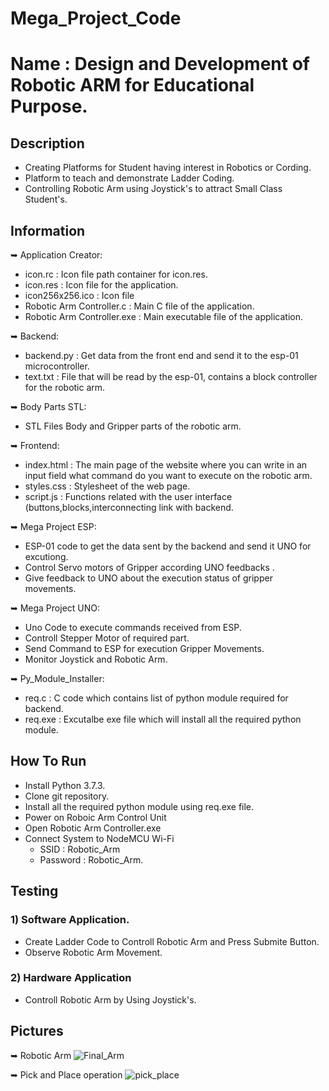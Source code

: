 # Mega_Project_Code
# Name : Design and Development of Robotic ARM for Educational Purpose.
## Description
* Creating Platforms for Student having interest in Robotics or Cording.
* Platform to teach and demonstrate Ladder Coding.
* Controlling Robotic Arm using Joystick's to attract Small Class Student's.
## Information
➥ Application Creator:
 * icon.rc                      : Icon file path container for icon.res.
 * icon.res                     : Icon file for the application.
 * icon256x256.ico              : Icon file
 * Robotic Arm Controller.c     : Main C file of the application.
 * Robotic Arm Controller.exe   : Main executable file of the application.

➥ Backend:
 *    backend.py        : Get  data from the front end and send it to the esp-01 microcontroller.
 *    text.txt          : File that will be read by the esp-01, contains a block controller for the robotic arm.

➥ Body Parts STL:
 * STL Files Body and Gripper parts of the robotic arm.

➥ Frontend:
 *    index.html        : The main page of the website where you can write in an input field what command do you want to execute on the robotic arm.
 *    styles.css        : Stylesheet of the web page.
 *    script.js         : Functions related with the user interface (buttons,blocks,interconnecting link with backend.

➥ Mega Project ESP: 
 *    ESP-01 code to get the data sent by the backend and send it UNO for excutiong.
 *    Control Servo motors of Gripper according UNO feedbacks .
 *    Give feedback to UNO  about the execution status of gripper  movements.

➥ Mega Project UNO: 
 *    Uno Code to execute commands received from ESP.
 *    Controll Stepper Motor of required part.
 *    Send Command to ESP for execution Gripper Movements.
 *    Monitor Joystick and Robotic Arm.

➥ Py_Module_Installer:
 *    req.c            : C code which contains list of python module required for backend.
 *    req.exe          : Excutalbe exe file which will install all the required python module.


## How To Run
* Install Python 3.7.3.
* Clone git repository.
* Install all the required python module using req.exe file.
* Power on Roboic Arm Control Unit
* Open Robotic Arm Controller.exe
* Connect System to NodeMCU Wi-Fi 
    * SSID : Robotic_Arm 
    * Password : Robotic_Arm.

## Testing
### 1) Software Application.
* Create Ladder Code to Controll Robotic Arm and Press Submite Button.
* Observe Robotic Arm Movement.

### 2) Hardware Application 
* Controll Robotic Arm by Using Joystick's.

## Pictures
➥ Robotic Arm
![Final_Arm](https://github.com/DnyandevSawarkar/Mega_Project_Code/assets/79653351/5ceea629-4549-4ae4-bf29-42244f09ffbf)


➥ Pick and Place operation 
![pick_place](https://github.com/DnyandevSawarkar/Mega_Project_Code/assets/79653351/c1262846-9d40-4224-8066-c5a7d9a06bc4)

